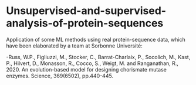 # Unsupervised-and-supervised-analysis-of-protein-sequences
Application of some ML methods using real protein-sequence data, which have been elaborated by a team at Sorbonne Université:

-Russ, W.P., Figliuzzi, M., Stocker, C., Barrat-Charlaix, P., Socolich, M., Kast, P., Hilvert, D., Monasson, R.,
Cocco, S., Weigt, M. and Ranganathan, R., 2020. An evolution-based model for designing chorismate mutase
enzymes. Science, 369(6502), pp.440-445.
